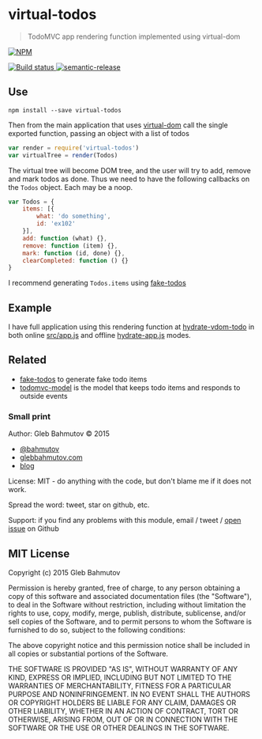 # virtual-todos
> TodoMVC app rendering function implemented using virtual-dom

[![NPM][virtual-todos-icon] ][virtual-todos-url]

[![Build status][virtual-todos-ci-image] ][virtual-todos-ci-url]
[![semantic-release][semantic-image] ][semantic-url]

## Use

    npm install --save virtual-todos

Then from the main application that uses [virtual-dom](https://github.com/Matt-Esch/virtual-dom)
call the single exported function, passing an object with a list of todos

```js
var render = require('virtual-todos')
var virtualTree = render(Todos)
```

The virtual tree will become DOM tree, and the user will try to add, remove and mark todos
as done. Thus we need to have the following callbacks on the `Todos` object. Each may be a noop.

```js
var Todos = {
    items: [{ 
        what: 'do something', 
        id: 'ex102' 
    }],
    add: function (what) {},
    remove: function (item) {},
    mark: function (id, done) {},
    clearCompleted: function () {}
}
```

I recommend generating `Todos.items` using [fake-todos](https://github.com/bahmutov/fake-todos)

## Example

I have full application using this rendering function at 
[hydrate-vdom-todo](https://github.com/bahmutov/hydrate-vdom-todo) in both online
[src/app.js](https://github.com/bahmutov/hydrate-vdom-todo/blob/master/src/app.js) and
offline [hydrate-app.js](https://github.com/bahmutov/hydrate-vdom-todo/blob/master/hydrate-app.js)
modes.

## Related

* [fake-todos](https://github.com/bahmutov/fake-todos) to generate fake todo items
* [todomvc-model](https://github.com/bahmutov/todomvc-model) is the model that keeps
  todo items and responds to outside events

### Small print

Author: Gleb Bahmutov &copy; 2015

* [@bahmutov](https://twitter.com/bahmutov)
* [glebbahmutov.com](http://glebbahmutov.com)
* [blog](http://glebbahmutov.com/blog/)

License: MIT - do anything with the code, but don't blame me if it does not work.

Spread the word: tweet, star on github, etc.

Support: if you find any problems with this module, email / tweet /
[open issue](https://github.com/bahmutov/virtual-todos/issues) on Github

## MIT License

Copyright (c) 2015 Gleb Bahmutov

Permission is hereby granted, free of charge, to any person
obtaining a copy of this software and associated documentation
files (the "Software"), to deal in the Software without
restriction, including without limitation the rights to use,
copy, modify, merge, publish, distribute, sublicense, and/or sell
copies of the Software, and to permit persons to whom the
Software is furnished to do so, subject to the following
conditions:

The above copyright notice and this permission notice shall be
included in all copies or substantial portions of the Software.

THE SOFTWARE IS PROVIDED "AS IS", WITHOUT WARRANTY OF ANY KIND,
EXPRESS OR IMPLIED, INCLUDING BUT NOT LIMITED TO THE WARRANTIES
OF MERCHANTABILITY, FITNESS FOR A PARTICULAR PURPOSE AND
NONINFRINGEMENT. IN NO EVENT SHALL THE AUTHORS OR COPYRIGHT
HOLDERS BE LIABLE FOR ANY CLAIM, DAMAGES OR OTHER LIABILITY,
WHETHER IN AN ACTION OF CONTRACT, TORT OR OTHERWISE, ARISING
FROM, OUT OF OR IN CONNECTION WITH THE SOFTWARE OR THE USE OR
OTHER DEALINGS IN THE SOFTWARE.

[virtual-todos-icon]: https://nodei.co/npm/virtual-todos.png?downloads=true
[virtual-todos-url]: https://npmjs.org/package/virtual-todos
[virtual-todos-ci-image]: https://travis-ci.org/bahmutov/virtual-todos.png?branch=master
[virtual-todos-ci-url]: https://travis-ci.org/bahmutov/virtual-todos
[semantic-image]: https://img.shields.io/badge/%20%20%F0%9F%93%A6%F0%9F%9A%80-semantic--release-e10079.svg
[semantic-url]: https://github.com/semantic-release/semantic-release

